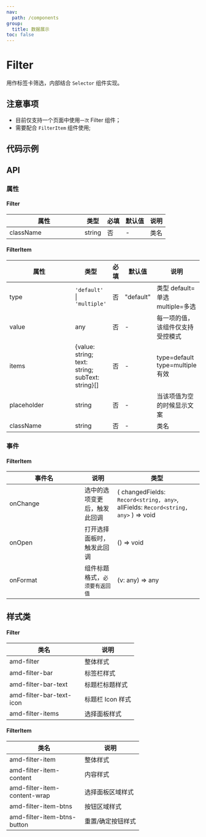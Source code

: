 ```yaml
---
nav:
  path: /components
group:
  title: 数据展示
toc: false
---
```

# Filter

用作标签卡筛选，内部结合 `Selector` 组件实现。
## 注意事项

- 目前仅支持一个页面中使用`一次` Filter 组件；
- 需要配合 `FilterItem` 组件使用;

## 代码示例

<code src='../../demo/pages/Filter'></code>

## API
### 属性
#### Filter
| 属性 | 类型 | 必填 | 默认值 | 说明 |
| -----|-----|-----|-----|----- |
| className | string | 否 | - | 类名 |

#### FilterItem
| 属性 | 类型 | 必填 | 默认值 | 说明 |
| -----|-----|-----|-----|----- |
| type | `'default'` &verbar; `'multiple'` | 否 | "default" | 类型 default=单选 multiple=多选  |
| value | any | 否 | - | 每一项的值，该组件仅支持受控模式 |
| items | {value: string; text: string; subText: string}[] | 否 | - | type=default type=multiple 有效|
| placeholder | string | 否 | - | 当该项值为空的时候显示文案 |
| className | string | 否 | - | 类名 |

### 事件
#### FilterItem

| 事件名 | 说明 | 类型 |
| -----|-----|-----|
| onChange | 选中的选项变更后，触发此回调 | ( changedFields: `Record<string, any>`, allFields: `Record<string, any>` ) => void |
| onOpen | 打开选择面板时，触发此回调 | () => void |
| onFormat | 组件标题格式，`必须要有返回值` | (v: any) => any |

## 样式类
#### Filter

| 类名                       | 说明             |
| -------------------------- | ---------------- |
| amd-filter             | 整体样式         |
| amd-filter-bar      | 标签栏样式  |
| amd-filter-bar-text | 标题栏标题样式   |
| amd-filter-bar-text-icon  | 标题栏 Icon 样式 |
| amd-filter-items  | 选择面板样式 |

#### FilterItem
| 类名                       | 说明             |
| -------------------------- | ---------------- |
| amd-filter-item              | 整体样式         |
| amd-filter-item-content      | 内容样式  |
| amd-filter-item-content-wrap | 选择面板区域样式   |
| amd-filter-item-btns | 按钮区域样式   |
| amd-filter-item-btns-button  | 重置/确定按钮样式 |

<style> 
table th:first-of-type { width: 180px; } 
.__dumi-default-layout-content article table:first-of-type th:nth-of-type(2)  {
    width: 140px
} 
.__dumi-default-layout-content article table:first-of-type th:nth-of-type(3)  {
    width: 30px
} 
.__dumi-default-layout-content article table:first-of-type th:nth-of-type(4)  {
    width: 50px
} 
.__dumi-default-layout-content article table:nth-of-type(2) th:nth-of-type(2)  {
    width: 140px
} 
.__dumi-default-layout-content article table:nth-of-type(2) th:nth-of-type(3)  {
    width: 30px
} 
.__dumi-default-layout-content article table:nth-of-type(2) th:nth-of-type(4)  {
    width: 50px
}
.__dumi-default-layout-content article table:nth-of-type(3) th:nth-of-type(2)  {
    width: 210px
} 
</style> 